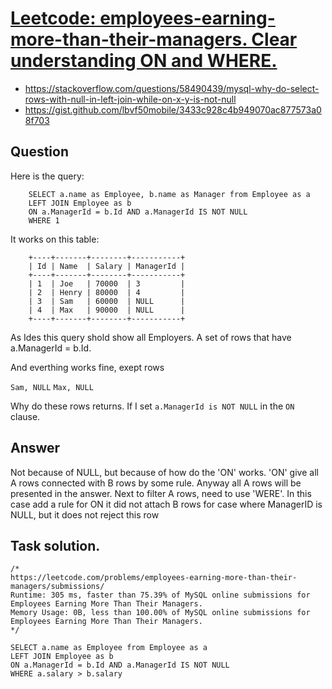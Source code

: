 # [Leetcode: employees-earning-more-than-their-managers. Clear understanding ON and WHERE.](https://leetcode.com/problems/employees-earning-more-than-their-managers/)

- https://stackoverflow.com/questions/58490439/mysql-why-do-select-rows-with-null-in-left-join-while-on-x-y-is-not-null
- https://gist.github.com/lbvf50mobile/3433c928c4b949070ac877573a08f703

## Question

Here is the query:
```
    SELECT a.name as Employee, b.name as Manager from Employee as a
    LEFT JOIN Employee as b
    ON a.ManagerId = b.Id AND a.ManagerId IS NOT NULL
    WHERE 1
```

It works on this table:
```
    +----+-------+--------+-----------+
    | Id | Name  | Salary | ManagerId |
    +----+-------+--------+-----------+
    | 1  | Joe   | 70000  | 3         |
    | 2  | Henry | 80000  | 4         |
    | 3  | Sam   | 60000  | NULL      |
    | 4  | Max   | 90000  | NULL      |
    +----+-------+--------+-----------+
```

As Ides this query shold show all Employers. A set of rows that have  a.ManagerId = b.Id.

And everthing works fine, exept rows

`Sam, NULL`
`Max, NULL`

Why do these rows returns. If I set `a.ManagerId is NOT NULL` in the `ON` clause.


## Answer

Not because of NULL, but because of how do the 'ON' works. 'ON' give all A rows connected with B rows by some rule. Anyway all A rows will be presented in the answer. Next to filter A rows, need to use 'WERE'. In this case add a rule for ON it did not attach B rows for case where ManagerID is NULL, but it does not reject this row

## Task solution.

```
/*
https://leetcode.com/problems/employees-earning-more-than-their-managers/submissions/
Runtime: 305 ms, faster than 75.39% of MySQL online submissions for Employees Earning More Than Their Managers.
Memory Usage: 0B, less than 100.00% of MySQL online submissions for Employees Earning More Than Their Managers.
*/

SELECT a.name as Employee from Employee as a
LEFT JOIN Employee as b
ON a.ManagerId = b.Id AND a.ManagerId IS NOT NULL
WHERE a.salary > b.salary
```